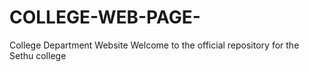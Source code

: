 # COLLEGE-WEB-PAGE-
College Department Website  Welcome to the official repository for the Sethu college 
